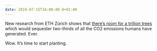 ```yaml
---
date: 2019-07-15T16:00:00.0+02:00
---
```


New research from ETH Zürich shows that [there’s room for a trillion trees](https://www.theguardian.com/environment/2018/feb/01/silver-bullet-to-suck-co2-from-air-and-halt-climate-change-ruled-out) which would sequester two-thirds of all the CO2 emissions humans have generated. Ever.

Wow. It’s time to start planting.
